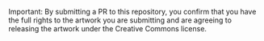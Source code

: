 Important: By submitting a PR to this repository, you confirm that you have the full rights to the artwork you are submitting and are agreeing to releasing the artwork under the Creative Commons license.
